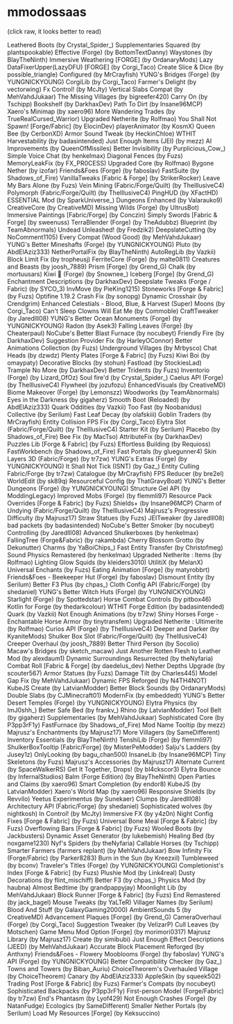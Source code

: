 # mmodossaas

(click raw, it looks better to read)

Leathered Boots (by Crystal_Spider_)
Supplementaries Squared (by plantspookable)
Effective (Forge) (by BottomTextDanny)
Waystones (by BlayTheNinth)
Immersive Weathering [FORGE] (by OrdanaryMods)
Lazy DataFixerUpper(LazyDFU) [FORGE] (by Corgi_Taco)
Create Slice & Dice (by possible_triangle)
Configured (by MrCrayfish)
YUNG's Bridges (Forge) (by YUNGNICKYOUNG)
CorgiLib (by Corgi_Taco)
Farmer's Delight (by vectorwing)
Fx Control! (by McJty)
Vertical Slabs Compat (by MehVahdJukaar)
The Missing Villages (by bigreefer420)
Carry On (by Tschipp)
Bookshelf (by DarkhaxDev)
Path To Dirt (by Insane96MCP)
Xaero's Minimap (by xaero96)
More Wandering Trades (by TrueRealCursed_Warrior)
Upgraded Netherite (by Rolfmao)
You Shall Not Spawn! [Forge/Fabric] (by ElocinDev)
playerAnimator (by KosmX)
Queen Bee (by CerbonXD)
Armor Sound Tweak (by HeckinChloe)
WTHIT Harvestability (by badasintended)
Just Enough Items (JEI) (by mezz)
AI Improvements (by QueenOfMissiles)
Better Invisibility (by Purplicious_Cow_)
Simple Voice Chat (by henkelmax)
Diagonal Fences (by Fuzs)
MemoryLeakFix (by FX_PR0CESS)
Upgraded Core (by Rolfmao)
Bygone Nether (by izofar)
Friends&Foes (Forge) (by faboslav)
FastSuite (by Shadows_of_Fire)
VanillaTweaks [Fabric & Forge] (by StrikerRocker)
Leave My Bars Alone (by Fuzs)
Vein Mining (Fabric/Forge/Quilt) (by TheIllusiveC4)
Polymorph (Fabric/Forge/Quilt) (by TheIllusiveC4)
PingHUD (by XFactHD)
ESSENTIAL Mod (by SparkUniverse_)
Dungeons Enhanced (by Valarauko9)
CreativeCore (by CreativeMD)
Missing Wilds (Forge) (by UltrusBot)
Immersive Paintings [Fabric/Forge] (by Conczin)
Simply Swords [Fabric & Forge] (by sweenuss)
TerraBlender (Forge) (by TheAdubbz)
Blueprint (by TeamAbnormals)
Undead Unleashed! (by Fredzik2)
DeepslateCutting (by NoComment1105)
Every Compat (Wood Good) (by MehVahdJukaar)
YUNG's Better Mineshafts (Forge) (by YUNGNICKYOUNG)
Pluto (by AbdElAziz333)
NetherPortalFix (by BlayTheNinth)
AutoRegLib (by Vazkii)
Block Limit Fix (by tropheusj)
FerriteCore (Forge) (by malte0811)
Creatures and Beasts (by joosh_7889)
Prism [Forge] (by Grend_G)
Chalk (by mortuusars)
Kiwi 🥝 (Forge) (by Snownee_)
Iceberg [Forge] (by Grend_G)
Enchantment Descriptions (by DarkhaxDev)
Deepslate Tweaks (Forge / Fabric) (by SYCO_3)
InvMove (by PieKing1215)
Stoneworks [Forge & Fabric] (by Fuzs)
Optifine 1.19.2 Crash Fix (by sonopg)
Dynamic Crosshair (by Crendgrim)
Enhanced Celestials - Blood, Blue, & Harvest (Super) Moons (by Corgi_Taco)
Can't Sleep Clowns Will Eat Me (by Commoble)
CraftTweaker (by Jaredlll08)
YUNG's Better Ocean Monuments (Forge) (by YUNGNICKYOUNG)
Radon (by Asek3)
Falling Leaves (Forge) (by Cheaterpaul)
NoCube's Better Blast Furnace (by nocubeyt)
Friendly Fire (by DarkhaxDev)
Suggestion Provider Fix (by HarleyOConnor)
Better Animations Collection (by Fuzs)
Underground Villages (by Mrbysco)
Chat Heads (by dzwdz)
Plenty Plates [Forge & Fabric] (by Fuzs)
Kiwi Boi (by omaypaty)
Decorative Blocks (by stohun)
Fastload (by StockiesLad)
Trample No More (by DarkhaxDev)
Better Tridents (by Fuzs)
Inventorio (Forge) (by Lizard_OfOz)
Soul fire'd (by Crystal_Spider_)
Caelus API (Forge) (by TheIllusiveC4)
Flywheel (by jozufozu)
EnhancedVisuals (by CreativeMD)
Biome Makeover (Forge) (by Lemonszz)
Woodworks (by TeamAbnormals)
Eyes in the Darkness (by gigaherz)
Smooth Boot (Reloaded) (by AbdElAziz333)
Quark Oddities (by Vazkii)
Too Fast (by Noobanidus)
Collective (by Serilum)
Fast Leaf Decay (by olafskiii)
Goblin Traders (by MrCrayfish)
Entity Collision FPS Fix (by Corgi_Taco)
Elytra Slot (Fabric/Forge/Quilt) (by TheIllusiveC4)
Starter Kit (by Serilum)
Placebo (by Shadows_of_Fire)
Bee Fix (by MacTso)
AttributeFix (by DarkhaxDev)
Puzzles Lib [Forge & Fabric] (by Fuzs)
Effortless Building (by Requioss)
FastWorkbench (by Shadows_of_Fire)
Fast Portals (by gluegunner4)
Skin Layers 3D (Fabric/Forge) (by tr7zw)
YUNG's Extras (Forge) (by YUNGNICKYOUNG)
It Shall Not Tick (ISNT) (by Gaz_)
Entity Culling Fabric/Forge (by tr7zw)
Catalogue (by MrCrayfish)
FPS Reducer (by bre2el)
WorldEdit (by sk89q)
Resourceful Config (by ThatGravyBoat)
YUNG's Better Dungeons (Forge) (by YUNGNICKYOUNG)
Structure Gel API (by ModdingLegacy)
Improved Mobs (Forge) (by flemmli97)
Resource Pack Overrides [Forge & Fabric] (by Fuzs)
Shields+ (by Insane96MCP)
Charm of Undying (Fabric/Forge/Quilt) (by TheIllusiveC4)
Majrusz's Progressive Difficulty (by Majrusz17)
Straw Statues (by Fuzs)
JEITweaker (by Jaredlll08)
bad packets (by badasintended)
NoCube's Better Smoker (by nocubeyt)
Controlling (by Jaredlll08)
Advanced Shulkerboxes (by henkelmax)
FallingTree (Forge&Fabric) (by rakambda)
Cherry Blossom Grotto (by Dekunutter)
Charms (by YaBoiChips_)
Fast Entity Transfer (by Christofmeg)
Sound Physics Remastered (by henkelmax)
Upgraded Netherite : Items (by Rolfmao)
Lighting Glow Squids (by kleiders3010)
UtilitiX (by MelanX)
Universal Enchants (by Fuzs)
Eating Animation [Forge] (by matyrobbrt)
Friends&Foes - Beekeeper Hut (Forge) (by faboslav)
Dismount Entity (by Serilum)
Better F3 Plus (by chpas_)
Cloth Config API (Fabric/Forge) (by shedaniel)
YUNG's Better Witch Huts (Forge) (by YUNGNICKYOUNG)
Starlight (Forge) (by Spottedstar)
Horse Combat Controls (by pitbox46)
Kotlin for Forge (by thedarkcolour)
WTHIT Forge Edition (by badasintended)
Quark (by Vazkii)
Not Enough Animations (by tr7zw)
Shiny Horses Forge - Enchantable Horse Armor (by tinytransfem)
Upgraded Netherite : Ultimerite (by Rolfmao)
Curios API (Forge) (by TheIllusiveC4)
Deeper and Darker (by KyaniteMods)
Shulker Box Slot (Fabric/Forge/Quilt) (by TheIllusiveC4)
Creeper Overhaul (by joosh_7889)
Better Third Person (by Socolio)
Macaw's Bridges (by sketch_macaw)
Just Another Rotten Flesh to Leather Mod (by alexdaum1)
Dynamic Surroundings Resurrected (by theNyfaria)
Combat Roll [Fabric & Forge] (by daedelus_dev)
Nether Depths Upgrade (by scouter567)
Armor Statues (by Fuzs)
Damage Tilt (by Charles445)
Model Gap Fix (by MehVahdJukaar)
Dynamic FPS Reforged (by N4TH4NOT)
KubeJS Create (by LatvianModder)
Better Block Sounds (by OrdanaryMods)
Double Slabs (by CJMinecraft01)
ModernFix (by embeddedt)
YUNG's Better Desert Temples (Forge) (by YUNGNICKYOUNG)
Elytra Physics (by ImJ0shh_)
Better Safe Bed (by frankv_)
Rhino (by LatvianModder)
Tool Belt (by gigaherz)
Supplementaries (by MehVahdJukaar)
Sophisticated Core (by P3pp3rF1y)
FastFurnace (by Shadows_of_Fire)
Mod Name Tooltip (by mezz)
Majrusz's Enchantments (by Majrusz17)
More Villagers (by SameDifferent)
Inventory Essentials (by BlayTheNinth)
TenshiLib (Forge) (by flemmli97)
ShulkerBoxTooltip [Fabric/Forge] (by MisterPeModder)
Salju's Ladders (by Jusey1z)
OnlyLooking (by bagu_chan500)
InsaneLib (by Insane96MCP)
Tiny Skeletons (by Fuzs)
Majrusz's Accessories (by Majrusz17)
Alternate Current (by SpaceWalkerRS)
Get It Together, Drops! (by bl4ckscor3)
Elytra Bounce (by InfernalStudios)
Balm (Forge Edition) (by BlayTheNinth)
Open Parties and Claims (by xaero96)
Smart Completion (by endor8)
KubeJS (by LatvianModder)
Xaero's World Map (by xaero96)
Responsive Shields (by Revvilo)
Yeetus Experimentus (by Sunekaer)
Clumps (by Jaredlll08)
Architectury API (Fabric/Forge) (by shedaniel)
Sophisticated wolves (by nightkosh)
In Control! (by McJty)
Immersive FX (by y4z0n)
Night Config Fixes [Forge & Fabric] (by Fuzs)
Universal Bone Meal [Forge & Fabric] (by Fuzs)
Overflowing Bars [Forge & Fabric] (by Fuzs)
Wooled Boots (by Jackbusters)
Dynamic Asset Generator (by lukebemish)
Healing Bed (by noxgame1230)
Nyf's Spiders (by theNyfaria)
Callable Horses (by Tschipp)
Smarter Farmers (farmers replant) (by MehVahdJukaar)
Bow Infinity Fix (Forge/Fabric) (by Parker8283)
Burn in the Sun (by Kreezxil)
Tumbleweed (by bconv)
Traveler's Titles (Forge) (by YUNGNICKYOUNG)
Completionist's Index [Forge & Fabric] (by Fuzs)
Plushie Mod (by Link4real)
Dusty Decorations (by flint_mischiff)
Better F3 (by chpas_)
Physics Mod (by haubna)
Almost Bedtime (by grandpappyjay)
Moonlight Lib (by MehVahdJukaar)
Block Runner [Forge & Fabric] (by Fuzs)
End Remastered (by jack_bagel)
Mouse Tweaks (by YaLTeR)
Villager Names (by Serilum)
Blood And Stuff (by GalaxyGaming20000)
AmbientSounds 5 (by CreativeMD)
Advancement Plaques [Forge] (by Grend_G)
CameraOverhaul (Forge) (by Corgi_Taco)
Suggestion Tweaker (by VelizarP)
Cull Leaves (by Motschen)
Game Menu Mod Option [Forge] (by morimori0317)
Majrusz Library (by Majrusz17)
Create (by simibubi)
Just Enough Effect Descriptions (JEED) (by MehVahdJukaar)
Accurate Block Placement Reforged (by Anthxny)
Friends&Foes - Flowery Mooblooms (Forge) (by faboslav)
YUNG's API (Forge) (by YUNGNICKYOUNG)
Better Compatibility Checker (by Gaz_)
Towns and Towers (by Biban_Auriu)
ChoiceTheorem's Overhauled Village (by ChoiceTheorem)
Canary (by AbdElAziz333)
AppleSkin (by squeek502)
Trading Post [Forge & Fabric] (by Fuzs)
Farmer's Compats (by nocubeyt)
Sophisticated Backpacks (by P3pp3rF1y)
First-person Model (Forge/Fabric) (by tr7zw)
End's Phantasm (by Lyof429)
Not Enough Crashes (Forge) (by NatanFudge)
Ecologics (by SameDifferent)
Smaller Nether Portals (by Serilum)
Load My Resources [Forge] (by Keksuccino)
